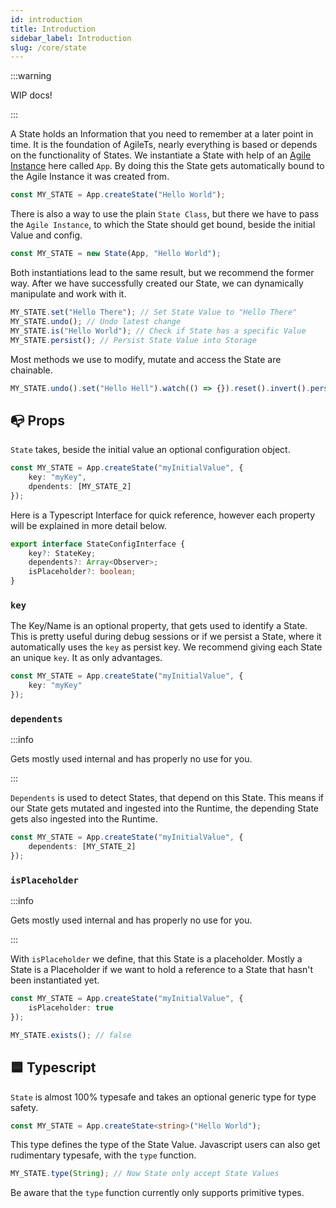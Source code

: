```yaml
---
id: introduction
title: Introduction
sidebar_label: Introduction
slug: /core/state
---
```


:::warning

WIP docs!

:::

A State holds an Information that you need to remember at a later point in time.
It is the foundation of AgileTs, nearly everything is based or depends on the functionality of States.
We instantiate a State with help of an [Agile Instance](../packages/core/features/agile-instance) here called `App`.
By doing this the State gets automatically bound to the Agile Instance it was created from.
```ts
const MY_STATE = App.createState("Hello World");
```
There is also a way to use the plain `State Class`,
but there we have to pass the `Agile Instance`, to which the State should get bound, beside the initial Value and config.
```ts
const MY_STATE = new State(App, "Hello World");
```
Both instantiations lead to the same result, but we recommend the former way.
After we have successfully created our State, we can dynamically manipulate and work with it.
```ts
MY_STATE.set("Hello There"); // Set State Value to "Hello There"
MY_STATE.undo(); // Undo latest change
MY_STATE.is("Hello World"); // Check if State has a specific Value
MY_STATE.persist(); // Persist State Value into Storage
```
Most methods we use to modify, mutate and access the State are chainable.
```ts
MY_STATE.undo().set("Hello Hell").watch(() => {}).reset().invert().persist().type(String);
```

## 📭 Props

`State` takes, beside the initial value an optional configuration object.
```ts
const MY_STATE = App.createState("myInitialValue", {
    key: "myKey",
    dpendents: [MY_STATE_2]
});
```
Here is a Typescript Interface for quick reference, however
each property will be explained in more detail below.
```ts
export interface StateConfigInterface {
    key?: StateKey;
    dependents?: Array<Observer>;
    isPlaceholder?: boolean;
}
```

### `key`
The Key/Name is an optional property, that gets used to identify a State.
This is pretty useful during debug sessions or if we persist a State,
where it automatically uses the `key` as persist key.
We recommend giving each State an unique `key`. It as only advantages.
```ts
const MY_STATE = App.createState("myInitialValue", {
    key: "myKey"
});
```

### `dependents`

:::info

Gets mostly used internal and has properly no use for you.

:::

`Dependents` is used to detect States, that depend on this State.
This means if our State gets mutated and ingested into the Runtime,
the depending State gets also ingested into the Runtime.
```ts
const MY_STATE = App.createState("myInitialValue", {
    dependents: [MY_STATE_2]
});
```

### `isPlaceholder`

:::info

Gets mostly used internal and has properly no use for you.

:::

With `isPlaceholder` we define, that this State is a placeholder.
Mostly a State is a Placeholder if we want to hold a reference to a State that hasn't been instantiated yet.
```ts
const MY_STATE = App.createState("myInitialValue", {
    isPlaceholder: true
});

MY_STATE.exists(); // false
```

## 🟦 Typescript

`State` is almost 100% typesafe and takes an optional generic type for type safety.
```ts
const MY_STATE = App.createState<string>("Hello World");
```
This type defines the type of the State Value.
Javascript users can also get rudimentary typesafe, with the `type` function.
```ts
MY_STATE.type(String); // Now State only accept State Values
```
Be aware that the `type` function currently only supports primitive types.